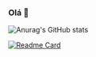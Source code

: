 ### Olá 👋

![Anurag's GitHub stats](https://github-readme-stats.vercel.app/api?username=Eduuard023&show_icons=true&theme=radical)

[![Readme Card](https://github-readme-stats.vercel.app/api/pin/?username=Eduuard023&repo=Meu-Portifolio)](https://github.com/anuraghazra/github-readme-stats)


